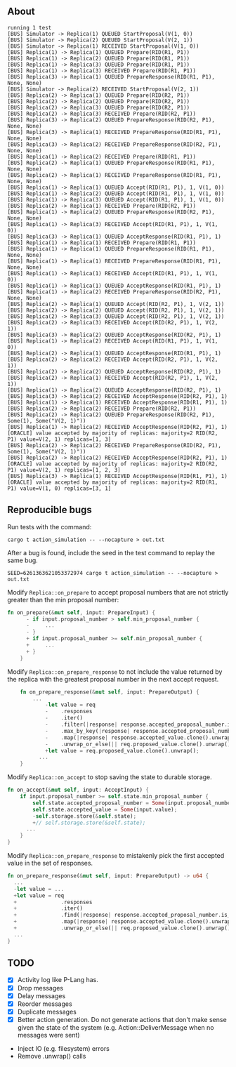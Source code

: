 ## About

```console
running 1 test
[BUS] Simulator -> Replica(1) QUEUED StartProposal(V(1, 0))
[BUS] Simulator -> Replica(2) QUEUED StartProposal(V(2, 1))
[BUS] Simulator -> Replica(1) RECEIVED StartProposal(V(1, 0))
[BUS] Replica(1) -> Replica(1) QUEUED Prepare(RID(R1, P1))
[BUS] Replica(1) -> Replica(2) QUEUED Prepare(RID(R1, P1))
[BUS] Replica(1) -> Replica(3) QUEUED Prepare(RID(R1, P1))
[BUS] Replica(1) -> Replica(3) RECEIVED Prepare(RID(R1, P1))
[BUS] Replica(3) -> Replica(1) QUEUED PrepareResponse(RID(R1, P1), None, None)
[BUS] Simulator -> Replica(2) RECEIVED StartProposal(V(2, 1))
[BUS] Replica(2) -> Replica(1) QUEUED Prepare(RID(R2, P1))
[BUS] Replica(2) -> Replica(2) QUEUED Prepare(RID(R2, P1))
[BUS] Replica(2) -> Replica(3) QUEUED Prepare(RID(R2, P1))
[BUS] Replica(2) -> Replica(3) RECEIVED Prepare(RID(R2, P1))
[BUS] Replica(3) -> Replica(2) QUEUED PrepareResponse(RID(R2, P1), None, None)
[BUS] Replica(3) -> Replica(1) RECEIVED PrepareResponse(RID(R1, P1), None, None)
[BUS] Replica(3) -> Replica(2) RECEIVED PrepareResponse(RID(R2, P1), None, None)
[BUS] Replica(1) -> Replica(2) RECEIVED Prepare(RID(R1, P1))
[BUS] Replica(2) -> Replica(1) QUEUED PrepareResponse(RID(R1, P1), None, None)
[BUS] Replica(2) -> Replica(1) RECEIVED PrepareResponse(RID(R1, P1), None, None)
[BUS] Replica(1) -> Replica(1) QUEUED Accept(RID(R1, P1), 1, V(1, 0))
[BUS] Replica(1) -> Replica(2) QUEUED Accept(RID(R1, P1), 1, V(1, 0))
[BUS] Replica(1) -> Replica(3) QUEUED Accept(RID(R1, P1), 1, V(1, 0))
[BUS] Replica(2) -> Replica(1) RECEIVED Prepare(RID(R2, P1))
[BUS] Replica(1) -> Replica(2) QUEUED PrepareResponse(RID(R2, P1), None, None)
[BUS] Replica(1) -> Replica(3) RECEIVED Accept(RID(R1, P1), 1, V(1, 0))
[BUS] Replica(3) -> Replica(1) QUEUED AcceptResponse(RID(R1, P1), 1)
[BUS] Replica(1) -> Replica(1) RECEIVED Prepare(RID(R1, P1))
[BUS] Replica(1) -> Replica(1) QUEUED PrepareResponse(RID(R1, P1), None, None)
[BUS] Replica(1) -> Replica(1) RECEIVED PrepareResponse(RID(R1, P1), None, None)
[BUS] Replica(1) -> Replica(1) RECEIVED Accept(RID(R1, P1), 1, V(1, 0))
[BUS] Replica(1) -> Replica(1) QUEUED AcceptResponse(RID(R1, P1), 1)
[BUS] Replica(1) -> Replica(2) RECEIVED PrepareResponse(RID(R2, P1), None, None)
[BUS] Replica(2) -> Replica(1) QUEUED Accept(RID(R2, P1), 1, V(2, 1))
[BUS] Replica(2) -> Replica(2) QUEUED Accept(RID(R2, P1), 1, V(2, 1))
[BUS] Replica(2) -> Replica(3) QUEUED Accept(RID(R2, P1), 1, V(2, 1))
[BUS] Replica(2) -> Replica(3) RECEIVED Accept(RID(R2, P1), 1, V(2, 1))
[BUS] Replica(3) -> Replica(2) QUEUED AcceptResponse(RID(R2, P1), 1)
[BUS] Replica(1) -> Replica(2) RECEIVED Accept(RID(R1, P1), 1, V(1, 0))
[BUS] Replica(2) -> Replica(1) QUEUED AcceptResponse(RID(R1, P1), 1)
[BUS] Replica(2) -> Replica(2) RECEIVED Accept(RID(R2, P1), 1, V(2, 1))
[BUS] Replica(2) -> Replica(2) QUEUED AcceptResponse(RID(R2, P1), 1)
[BUS] Replica(2) -> Replica(1) RECEIVED Accept(RID(R2, P1), 1, V(2, 1))
[BUS] Replica(1) -> Replica(2) QUEUED AcceptResponse(RID(R2, P1), 1)
[BUS] Replica(3) -> Replica(2) RECEIVED AcceptResponse(RID(R2, P1), 1)
[BUS] Replica(1) -> Replica(1) RECEIVED AcceptResponse(RID(R1, P1), 1)
[BUS] Replica(2) -> Replica(2) RECEIVED Prepare(RID(R2, P1))
[BUS] Replica(2) -> Replica(2) QUEUED PrepareResponse(RID(R2, P1), Some(1), Some("V(2, 1)"))
[BUS] Replica(1) -> Replica(2) RECEIVED AcceptResponse(RID(R2, P1), 1)
[ORACLE] value accepted by majority of replicas: majority=2 RID(R2, P1) value=V(2, 1) replicas=[1, 3]
[BUS] Replica(2) -> Replica(2) RECEIVED PrepareResponse(RID(R2, P1), Some(1), Some("V(2, 1)"))
[BUS] Replica(2) -> Replica(2) RECEIVED AcceptResponse(RID(R2, P1), 1)
[ORACLE] value accepted by majority of replicas: majority=2 RID(R2, P1) value=V(2, 1) replicas=[1, 2, 3]
[BUS] Replica(3) -> Replica(1) RECEIVED AcceptResponse(RID(R1, P1), 1)
[ORACLE] value accepted by majority of replicas: majority=2 RID(R1, P1) value=V(1, 0) replicas=[3, 1]
```

## Reproducible bugs

Run tests with the command:

```
cargo t action_simulation -- --nocapture > out.txt
```

After a bug is found, include the seed in the test command to replay the same bug.

```
SEED=6261363621053372974 cargo t action_simulation -- --nocapture > out.txt
```

Modify `Replica::on_prepare` to accept proposal numbers that are not strictly greater than the min proposal number:

```rust
fn on_prepare(&mut self, input: PrepareInput) {
      - if input.proposal_number > self.min_proposal_number {
      -     ...
      - }
      + if input.proposal_number >= self.min_proposal_number {
      +     ...
      + }
    }
```

Modify `Replica::on_prepare_response` to not include the value returned by the replica with the greatest proposal number in the next accept request.

```rust
    fn on_prepare_response(&mut self, input: PrepareOutput) {
        ...
            -let value = req
            -    .responses
            -    .iter()
            -    .filter(|response| response.accepted_proposal_number.is_some())
            -    .max_by_key(|response| response.accepted_proposal_number)
            -    .map(|response| response.accepted_value.clone().unwrap())
            -    .unwrap_or_else(|| req.proposed_value.clone().unwrap());
            +let value = req.proposed_value.clone().unwrap();
          ...
    }
```

Modify `Replica::on_accept` to stop saving the state to durable storage.

```rust
fn on_accept(&mut self, input: AcceptInput) {
    if input.proposal_number >= self.state.min_proposal_number {
        self.state.accepted_proposal_number = Some(input.proposal_number);
        self.state.accepted_value = Some(input.value);
        -self.storage.store(&self.state);
        +// self.storage.store(&self.state);
      ...
    }
}
```

Modify `Replica::on_prepare_response` to mistakenly pick the first accepted value in the set of responses.

```rust
fn on_prepare_response(&mut self, input: PrepareOutput) -> u64 {
  ...
  -let value = ...
  +let value = req
  +              .responses
  +              .iter()
  +              .find(|response| response.accepted_proposal_number.is_some())
  +              .map(|response| response.accepted_value.clone().unwrap())
  +              .unwrap_or_else(|| req.proposed_value.clone().unwrap());
  ...
}
```

## TODO

- [x] Activity log like P-Lang has.
- [x] Drop messages
- [x] Delay messages
- [x] Reorder messages
- [x] Duplicate messages
- [x] Better action generation. Do not generate actions that don't make sense given the state of the system (e.g. Action::DeliverMessage when no messages were sent)
- Inject IO (e.g. filesystem) errors
- Remove .unwrap() calls
